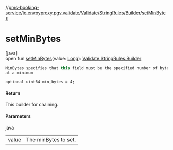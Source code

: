 //[pms-booking-service](../../../../../index.md)/[io.envoyproxy.pgv.validate](../../../index.md)/[Validate](../../index.md)/[StringRules](../index.md)/[Builder](index.md)/[setMinBytes](set-min-bytes.md)

# setMinBytes

[java]\
open fun [setMinBytes](set-min-bytes.md)(value: [Long](https://kotlinlang.org/api/core/kotlin-stdlib/kotlin/-long/index.html)): [Validate.StringRules.Builder](index.md)

```kotlin
MinBytes specifies that this field must be the specified number of bytes
at a minimum

```
`optional uint64 min_bytes = 4;`

#### Return

This builder for chaining.

#### Parameters

java

| | |
|---|---|
| value | The minBytes to set. |